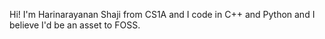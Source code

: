 Hi!
I'm Harinarayanan Shaji from CS1A and I code in C++ and Python and I believe I'd be an asset to FOSS.
